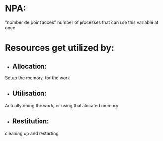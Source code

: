 # NPA:
"nomber de point acces"
number of processes that can use this variable at once


# Resources get utilized by:
- ## Allocation: 
Setup the memory, for the work 

- ## Utilisation:
Actually doing the work, or using that alocated memory

- ## Restitution:
cleaning up and restarting
